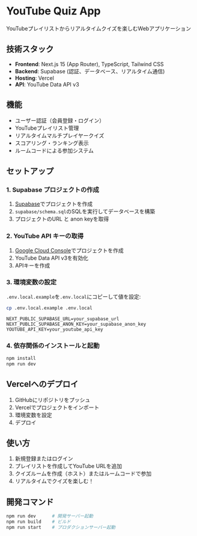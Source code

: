 # YouTube Quiz App

YouTubeプレイリストからリアルタイムクイズを楽しむWebアプリケーション

## 技術スタック

- **Frontend**: Next.js 15 (App Router), TypeScript, Tailwind CSS
- **Backend**: Supabase (認証、データベース、リアルタイム通信)
- **Hosting**: Vercel
- **API**: YouTube Data API v3

## 機能

- ユーザー認証（会員登録・ログイン）
- YouTubeプレイリスト管理
- リアルタイムマルチプレイヤークイズ
- スコアリング・ランキング表示
- ルームコードによる参加システム

## セットアップ

### 1. Supabase プロジェクトの作成

1. [Supabase](https://supabase.com)でプロジェクトを作成
2. `supabase/schema.sql`のSQLを実行してデータベースを構築
3. プロジェクトのURL と anon keyを取得

### 2. YouTube API キーの取得

1. [Google Cloud Console](https://console.cloud.google.com)でプロジェクトを作成
2. YouTube Data API v3を有効化
3. APIキーを作成

### 3. 環境変数の設定

`.env.local.example`を`.env.local`にコピーして値を設定:

```bash
cp .env.local.example .env.local
```

```env
NEXT_PUBLIC_SUPABASE_URL=your_supabase_url
NEXT_PUBLIC_SUPABASE_ANON_KEY=your_supabase_anon_key
YOUTUBE_API_KEY=your_youtube_api_key
```

### 4. 依存関係のインストールと起動

```bash
npm install
npm run dev
```

## Vercelへのデプロイ

1. GitHubにリポジトリをプッシュ
2. Vercelでプロジェクトをインポート
3. 環境変数を設定
4. デプロイ

## 使い方

1. 新規登録またはログイン
2. プレイリストを作成してYouTube URLを追加
3. クイズルームを作成（ホスト）またはルームコードで参加
4. リアルタイムでクイズを楽しむ！

## 開発コマンド

```bash
npm run dev      # 開発サーバー起動
npm run build    # ビルド
npm run start    # プロダクションサーバー起動
```